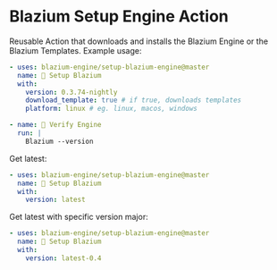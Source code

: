 # Blazium Setup Engine Action

Reusable Action that downloads and installs the Blazium Engine or the Blazium Templates. Example usage:

```yml
- uses: blazium-engine/setup-blazium-engine@master
  name: 🤖 Setup Blazium
  with:
    version: 0.3.74-nightly
    download_template: true # if true, downloads templates
    platform: linux # eg. linux, macos, windows

- name: 🔬 Verify Engine
  run: |
    Blazium --version
```

Get latest:

```yml
- uses: blazium-engine/setup-blazium-engine@master
  name: 🤖 Setup Blazium
  with:
    version: latest
```

Get latest with specific version major:

```yml
- uses: blazium-engine/setup-blazium-engine@master
  name: 🤖 Setup Blazium
  with:
    version: latest-0.4
```
